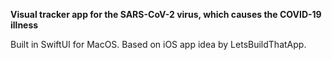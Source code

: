**Visual tracker app for the SARS-CoV-2 virus, which causes the COVID-19 illness**

Built in SwiftUI for MacOS. Based on iOS app idea by LetsBuildThatApp.
